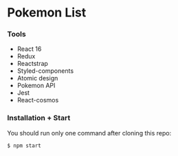# Pokemon List

### Tools

  - React 16
  - Redux
  - Reactstrap
  - Styled-components
  - Atomic design
  - Pokemon API
  - Jest
  - React-cosmos

### Installation + Start

You should run only one command after cloning this repo:

```$ npm start```
